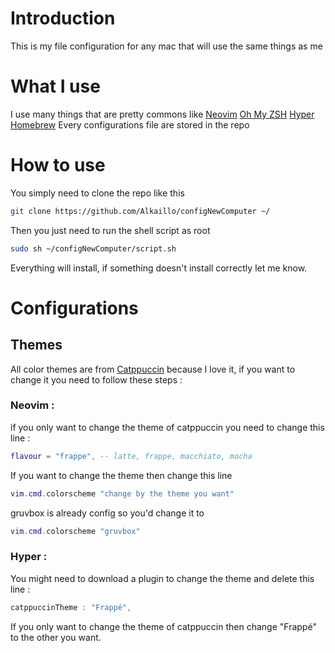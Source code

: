 # Introduction
This is my file configuration for any mac that will use the same things as me

# What I use
I use many things that are pretty commons like 
[Neovim](https://github.com/neovim/neovim)
[Oh My ZSH](https://github.com/ohmyzsh/ohmyzsh)
[Hyper](https://github.com/vercel/hyper)
[Homebrew](https://github.com/Homebrew/brew)
Every configurations file are stored in the repo

# How to use
You simply need to clone the repo like this
```sh
git clone https://github.com/Alkaillo/configNewComputer ~/
```
Then you just need to run the shell script as root
```sh 
sudo sh ~/configNewComputer/script.sh
```
Everything will install, if something doesn't install correctly let me know.

# Configurations
## Themes
All color themes are from [Catppuccin](https://github.com/catppuccin) because I love it, if you want to change it you need to follow these steps : 
### Neovim : 
if you only want to change the theme of catppuccin you need to change this line : 
```lua
flavour = "frappe", -- latte, frappe, macchiato, mocha
```
If you want to change the theme then change this line
```lua 
vim.cmd.colorscheme "change by the theme you want"
```
gruvbox is already config so you'd change it to 
```lua 
vim.cmd.colorscheme "gruvbox"
```
### Hyper :
You might need to download a plugin to change the theme and delete this line : 
```js
catppuccinTheme : "Frappé",
```
If you only want to change the theme of catppuccin then change "Frappé" to the other you want. 

